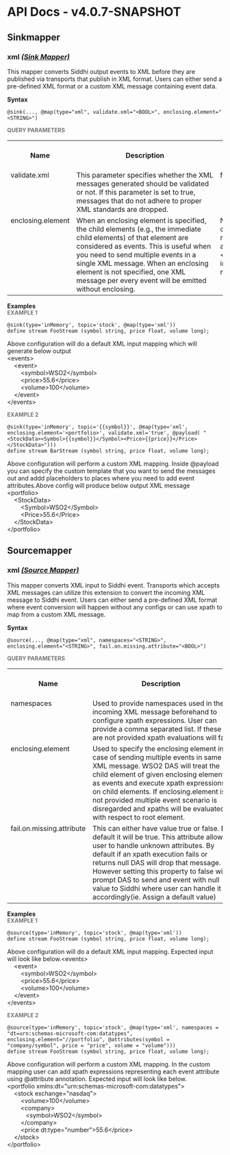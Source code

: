 # API Docs - v4.0.7-SNAPSHOT

## Sinkmapper

### xml *<a target="_blank" href="https://wso2.github.io/siddhi/documentation/siddhi-4.0/#sink-mapper">(Sink Mapper)</a>*

<p style="word-wrap: break-word">This mapper converts Siddhi output events to XML before they are published via transports that publish in XML format. Users can either send a pre-defined XML format or a custom XML message containing event data.</p>

<span id="syntax" class="md-typeset" style="display: block; font-weight: bold;">Syntax</span>
```
@sink(..., @map(type="xml", validate.xml="<BOOL>", enclosing.element="<STRING>")
```

<span id="query-parameters" class="md-typeset" style="display: block; color: rgba(0, 0, 0, 0.54); font-size: 12.8px; font-weight: bold;">QUERY PARAMETERS</span>
<table>
    <tr>
        <th>Name</th>
        <th style="min-width: 20em">Description</th>
        <th>Default Value</th>
        <th>Possible Data Types</th>
        <th>Optional</th>
        <th>Dynamic</th>
    </tr>
    <tr>
        <td style="vertical-align: top">validate.xml</td>
        <td style="vertical-align: top; word-wrap: break-word">This parameter specifies whether the XML messages generated should be validated or not. If this parameter is set to true, messages that do not adhere to proper XML standards are dropped. </td>
        <td style="vertical-align: top">false</td>
        <td style="vertical-align: top">BOOL</td>
        <td style="vertical-align: top">Yes</td>
        <td style="vertical-align: top">No</td>
    </tr>
    <tr>
        <td style="vertical-align: top">enclosing.element</td>
        <td style="vertical-align: top; word-wrap: break-word">When an enclosing element is specified, the child elements (e.g., the immediate child elements) of that element are considered as events. This is useful when you need to send multiple events in a single XML message. When an enclosing element is not specified, one XML message per every event will be emitted without enclosing.</td>
        <td style="vertical-align: top">None in custom mapping and &lt;events&gt; in default mapping</td>
        <td style="vertical-align: top">STRING</td>
        <td style="vertical-align: top">No</td>
        <td style="vertical-align: top">No</td>
    </tr>
</table>

<span id="examples" class="md-typeset" style="display: block; font-weight: bold;">Examples</span>
<span id="example-1" class="md-typeset" style="display: block; color: rgba(0, 0, 0, 0.54); font-size: 12.8px; font-weight: bold;">EXAMPLE 1</span>
```
@sink(type='inMemory', topic='stock', @map(type='xml'))
define stream FooStream (symbol string, price float, volume long);

```
<p style="word-wrap: break-word">Above configuration will do a default XML input mapping which will generate below output<br>&lt;events&gt;<br>&nbsp;&nbsp;&nbsp;&nbsp;&lt;event&gt;<br>&nbsp;&nbsp;&nbsp;&nbsp;&nbsp;&nbsp;&nbsp;&nbsp;&lt;symbol&gt;WSO2&lt;/symbol&gt;<br>&nbsp;&nbsp;&nbsp;&nbsp;&nbsp;&nbsp;&nbsp;&nbsp;&lt;price&gt;55.6&lt;/price&gt;<br>&nbsp;&nbsp;&nbsp;&nbsp;&nbsp;&nbsp;&nbsp;&nbsp;&lt;volume&gt;100&lt;/volume&gt;<br>&nbsp;&nbsp;&nbsp;&nbsp;&lt;/event&gt;<br>&lt;/events&gt;<br></p>

<span id="example-2" class="md-typeset" style="display: block; color: rgba(0, 0, 0, 0.54); font-size: 12.8px; font-weight: bold;">EXAMPLE 2</span>
```
@sink(type='inMemory', topic='{{symbol}}', @map(type='xml', enclosing.element='<portfolio>', validate.xml='true', @payload( "<StockData><Symbol>{{symbol}}</Symbol><Price>{{price}}</Price></StockData>")))
define stream BarStream (symbol string, price float, volume long);
```
<p style="word-wrap: break-word">Above configuration will perform a custom XML mapping. Inside @payload you can specify the custom template that you want to send the messages out and addd placeholders to places where you need to add event attributes.Above config will produce below output XML message<br>&lt;portfolio&gt;<br>&nbsp;&nbsp;&nbsp;&nbsp;&lt;StockData&gt;<br>&nbsp;&nbsp;&nbsp;&nbsp;&nbsp;&nbsp;&nbsp;&nbsp;&lt;Symbol&gt;WSO2&lt;/Symbol&gt;<br>&nbsp;&nbsp;&nbsp;&nbsp;&nbsp;&nbsp;&nbsp;&nbsp;&lt;Price&gt;55.6&lt;/Price&gt;<br>&nbsp;&nbsp;&nbsp;&nbsp;&lt;/StockData&gt;<br>&lt;/portfolio&gt;</p>

## Sourcemapper

### xml *<a target="_blank" href="https://wso2.github.io/siddhi/documentation/siddhi-4.0/#source-mapper">(Source Mapper)</a>*

<p style="word-wrap: break-word">This mapper converts XML input to Siddhi event. Transports which accepts XML messages can utilize this extension to convert the incoming XML message to Siddhi event. Users can either send a pre-defined XML format where event conversion will happen without any configs or can use xpath to map from a custom XML message.</p>

<span id="syntax" class="md-typeset" style="display: block; font-weight: bold;">Syntax</span>
```
@source(..., @map(type="xml", namespaces="<STRING>", enclosing.element="<STRING>", fail.on.missing.attribute="<BOOL>")
```

<span id="query-parameters" class="md-typeset" style="display: block; color: rgba(0, 0, 0, 0.54); font-size: 12.8px; font-weight: bold;">QUERY PARAMETERS</span>
<table>
    <tr>
        <th>Name</th>
        <th style="min-width: 20em">Description</th>
        <th>Default Value</th>
        <th>Possible Data Types</th>
        <th>Optional</th>
        <th>Dynamic</th>
    </tr>
    <tr>
        <td style="vertical-align: top">namespaces</td>
        <td style="vertical-align: top; word-wrap: break-word">Used to provide namespaces used in the incoming XML message beforehand to configure xpath expressions. User can provide a comma separated list. If these are not provided xpath evaluations will fail</td>
        <td style="vertical-align: top">None</td>
        <td style="vertical-align: top">STRING</td>
        <td style="vertical-align: top">Yes</td>
        <td style="vertical-align: top">No</td>
    </tr>
    <tr>
        <td style="vertical-align: top">enclosing.element</td>
        <td style="vertical-align: top; word-wrap: break-word">Used to specify the enclosing element in case of sending multiple events in same XML message. WSO2 DAS will treat the child element of given enclosing element as events and execute xpath expressions on child elements. If enclosing.element is not provided multiple event scenario is disregarded and xpaths will be evaluated with respect to root element.</td>
        <td style="vertical-align: top">Root element</td>
        <td style="vertical-align: top">STRING</td>
        <td style="vertical-align: top">Yes</td>
        <td style="vertical-align: top">No</td>
    </tr>
    <tr>
        <td style="vertical-align: top">fail.on.missing.attribute</td>
        <td style="vertical-align: top; word-wrap: break-word">This can either have value true or false. By default it will be true. This attribute allows user to handle unknown attributes. By default if an xpath execution fails or returns null DAS will drop that message. However setting this property to false will prompt DAS to send and event with null value to Siddhi where user can handle it accordingly(ie. Assign a default value)</td>
        <td style="vertical-align: top">True</td>
        <td style="vertical-align: top">BOOL</td>
        <td style="vertical-align: top">Yes</td>
        <td style="vertical-align: top">No</td>
    </tr>
</table>

<span id="examples" class="md-typeset" style="display: block; font-weight: bold;">Examples</span>
<span id="example-1" class="md-typeset" style="display: block; color: rgba(0, 0, 0, 0.54); font-size: 12.8px; font-weight: bold;">EXAMPLE 1</span>
```
@source(type='inMemory', topic='stock', @map(type='xml'))
define stream FooStream (symbol string, price float, volume long);

```
<p style="word-wrap: break-word">Above configuration will do a default XML input mapping. Expected input will look like below.&lt;events&gt;<br>&nbsp;&nbsp;&nbsp;&nbsp;&lt;event&gt;<br>&nbsp;&nbsp;&nbsp;&nbsp;&nbsp;&nbsp;&nbsp;&nbsp;&lt;symbol&gt;WSO2&lt;/symbol&gt;<br>&nbsp;&nbsp;&nbsp;&nbsp;&nbsp;&nbsp;&nbsp;&nbsp;&lt;price&gt;55.6&lt;/price&gt;<br>&nbsp;&nbsp;&nbsp;&nbsp;&nbsp;&nbsp;&nbsp;&nbsp;&lt;volume&gt;100&lt;/volume&gt;<br>&nbsp;&nbsp;&nbsp;&nbsp;&lt;/event&gt;<br>&lt;/events&gt;<br></p>

<span id="example-2" class="md-typeset" style="display: block; color: rgba(0, 0, 0, 0.54); font-size: 12.8px; font-weight: bold;">EXAMPLE 2</span>
```
@source(type='inMemory', topic='stock', @map(type='xml', namespaces = "dt=urn:schemas-microsoft-com:datatypes", enclosing.element="//portfolio", @attributes(symbol = "company/symbol", price = "price", volume = "volume")))
define stream FooStream (symbol string, price float, volume long);
```
<p style="word-wrap: break-word">Above configuration will perform a custom XML mapping. In the custom mapping user can add xpath expressions representing each event attribute using @attribute annotation. Expected input will look like below.<br>&lt;portfolio xmlns:dt="urn:schemas-microsoft-com:datatypes"&gt;<br>&nbsp;&nbsp;&nbsp;&nbsp;&lt;stock exchange="nasdaq"&gt;<br>&nbsp;&nbsp;&nbsp;&nbsp;&nbsp;&nbsp;&nbsp;&nbsp;&lt;volume&gt;100&lt;/volume&gt;<br>&nbsp;&nbsp;&nbsp;&nbsp;&nbsp;&nbsp;&nbsp;&nbsp;&lt;company&gt;<br>&nbsp;&nbsp;&nbsp;&nbsp;&nbsp;&nbsp;&nbsp;&nbsp;&nbsp;&nbsp;&nbsp;&lt;symbol&gt;WSO2&lt;/symbol&gt;<br>&nbsp;&nbsp;&nbsp;&nbsp;&nbsp;&nbsp;&nbsp;&nbsp;&lt;/company&gt;<br>&nbsp;&nbsp;&nbsp;&nbsp;&nbsp;&nbsp;&nbsp;&nbsp;&lt;price dt:type="number"&gt;55.6&lt;/price&gt;<br>&nbsp;&nbsp;&nbsp;&nbsp;&lt;/stock&gt;<br>&lt;/portfolio&gt;</p>

